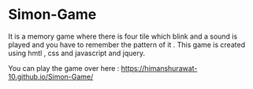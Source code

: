 # Simon-Game
It is a memory game where there is four tile which blink and a sound is played and you have to remember the pattern of it . This game is created using hmtl , css and javascript and jquery.

You can play the game over here :
https://himanshurawat-10.github.io/Simon-Game/
